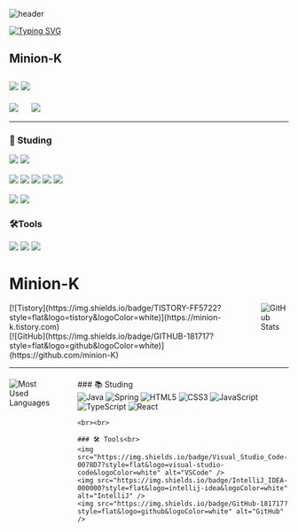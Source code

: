 ![header](https://capsule-render.vercel.app/api?type=speech&color=gradient&customColorList=15&height=200&section=header&text=Minion's%20Github&fontSize=50&animation=twinkling&fontAlign=71&fontAlignY=40)

[![Typing SVG](https://readme-typing-svg.demolab.com?font=Fira+Code&weight=500&pause=1000&color=F7789B&vCenter=true&width=435&lines=Welcome+Minion's+Github!%E2%AD%90)](https://git.io/typing-svg)

## Minion-K <br><br> <a href="https://minion-g.tistory.com/"><img src="https://img.shields.io/badge/tistory-eb531f?style=for-the-badge&logo=tistory&logoColor=white"/></a> <a href="https://github.com/minion-K"><img src="https://img.shields.io/badge/github-%23181717.svg?&style=for-the-badge&logo=github&logoColor=white" /></a>

<p>
  <img src="https://github-readme-stats.vercel.app/api/top-langs/?username=minion-K"/>
  &nbsp;&nbsp;&nbsp;&nbsp;
  <img src="https://github-readme-stats.vercel.app/api?username=minion-K&show_icons=true&theme=radical"/>
</p>






<hr>


### 📖 Studing</h2> 
<img src="https://img.shields.io/badge/java-%23007396.svg?&style=for-the-badge&logo=java&logoColor=white" /> <img src="https://img.shields.io/badge/spring-%236DB33F.svg?&style=for-the-badge&logo=spring&logoColor=white" />
<br>
<br>
<img src="https://img.shields.io/badge/html5-%23E34F26.svg?&style=for-the-badge&logo=html5&logoColor=white" />
<img src="https://img.shields.io/badge/css3-%231572B6.svg?&style=for-the-badge&logo=css3&logoColor=white" />
<img src="https://img.shields.io/badge/javascript-%23F7DF1E.svg?&style=for-the-badge&logo=javascript&logoColor=black" />
<img src="https://img.shields.io/badge/typescript-%233178C6.svg?&style=for-the-badge&logo=typescript&logoColor=white" />
<img src="https://img.shields.io/badge/react-%2361DAFB.svg?&style=for-the-badge&logo=react&logoColor=black" />
<br>
<br>
<img src="https://img.shields.io/badge/mysql-%234479A1.svg?&style=for-the-badge&logo=mysql&logoColor=white" />
<img src="https://img.shields.io/badge/oracle-%23F80000.svg?&style=for-the-badge&logo=oracle&logoColor=white" />
  



### 🛠️Tools
<img src="https://img.shields.io/badge/visual%20studio%20code-%23007ACC.svg?&style=for-the-badge&logo=visual%20studio%20code&logoColor=white" /> <img src="https://img.shields.io/badge/intellij%20idea-%23000000.svg?&style=for-the-badge&logo=intellij%20idea&logoColor=white" />
<img src="https://img.shields.io/badge/github-%23181717.svg?&style=for-the-badge&logo=github&logoColor=white" />


# Minion-K

<div style="display: flex; align-items: flex-start; gap: 20px;">

  <div>
    [![Tistory](https://img.shields.io/badge/TISTORY-FF5722?style=flat&logo=tistory&logoColor=white)](https://minion-k.tistory.com)<br>
    [![GitHub](https://img.shields.io/badge/GITHUB-181717?style=flat&logo=github&logoColor=white)](https://github.com/minion-K)
  </div>

  <div>
    <img src="https://github-readme-stats.vercel.app/api?username=minion-K&show_icons=true&theme=radical&hide_border=true" alt="GitHub Stats" />
  </div>

</div>

---

<div style="display: flex; align-items: flex-start; gap: 50px; margin-top: 20px;">

  <div>
    <img src="https://github-readme-stats.vercel.app/api/top-langs/?username=minion-K&layout=compact&langs_count=8&hide_border=true" alt="Most Used Languages" />
  </div>

  <div>
    ### 📚 Studing<br>
    <img src="https://img.shields.io/badge/Java-007396?style=flat&logo=java&logoColor=white" alt="Java" />  
    <img src="https://img.shields.io/badge/Spring-6DB33F?style=flat&logo=spring&logoColor=white" alt="Spring" />  
    <img src="https://img.shields.io/badge/HTML5-E34F26?style=flat&logo=html5&logoColor=white" alt="HTML5" />  
    <img src="https://img.shields.io/badge/CSS3-1572B6?style=flat&logo=css3&logoColor=white" alt="CSS3" />  
    <img src="https://img.shields.io/badge/JavaScript-F7DF1E?style=flat&logo=javascript&logoColor=black" alt="JavaScript" />  
    <img src="https://img.shields.io/badge/TypeScript-3178C6?style=flat&logo=typescript&logoColor=white" alt="TypeScript" />  
    <img src="https://img.shields.io/badge/React-61DAFB?style=flat&logo=react&logoColor=black" alt="React" />
  
    <br><br>
  
    ### 🛠 Tools<br>
    <img src="https://img.shields.io/badge/Visual_Studio_Code-0078D7?style=flat&logo=visual-studio-code&logoColor=white" alt="VSCode" />  
    <img src="https://img.shields.io/badge/IntelliJ_IDEA-000000?style=flat&logo=intellij-idea&logoColor=white" alt="IntelliJ" />  
    <img src="https://img.shields.io/badge/GitHub-181717?style=flat&logo=github&logoColor=white" alt="GitHub" />
  </div>

</div>

<!--
**minion-K/minion-K** is a ✨ _special_ ✨ repository because its `README.md` (this file) appears on your GitHub profile.

Here are some ideas to get you started:

- 🔭 I’m currently working on ...
- 🌱 I’m currently learning ...
- 👯 I’m looking to collaborate on ...
- 🤔 I’m looking for help with ...
- 💬 Ask me about ...
- 📫 How to reach me: ...
- 😄 Pronouns: ...
- ⚡ Fun fact: ...
-->
